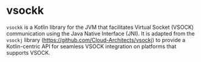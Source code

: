 # vsockk

`vsockk` is a Kotlin library for the JVM that facilitates Virtual Socket (VSOCK) communication using the Java Native Interface (JNI). It is adapted from the `vsockj` library (https://github.com/Cloud-Architects/vsockj) to provide a Kotlin-centric API for seamless VSOCK integration on platforms that supports VSOCK.
